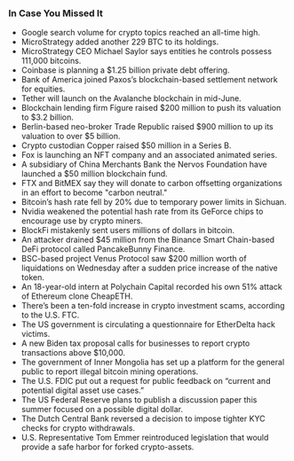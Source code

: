 ### In Case You Missed It 
* Google search volume for crypto topics reached an all-time high. 
* MicroStrategy added another 229 BTC to its holdings. 
* MicroStrategy CEO Michael Saylor says entities he controls possess 111,000 bitcoins. 
* Coinbase is planning a $1.25 billion private debt offering. 
* Bank of America joined Paxos’s blockchain-based settlement network for equities. 
* Tether will launch on the Avalanche blockchain in mid-June. 
* Blockchain lending firm Figure raised $200 million to push its valuation to $3.2 billion. 
* Berlin-based neo-broker Trade Republic raised $900 million to up its valuation to over $5 billion. 
* Crypto custodian Copper raised $50 million in a Series B. 
* Fox is launching an NFT company and an associated animated series. 
* A subsidiary of China Merchants Bank the Nervos Foundation have launched a $50 million blockchain fund. 
* FTX and BitMEX say they will donate to carbon offsetting organizations in an effort to become "carbon neutral." 
* Bitcoin’s hash rate fell by 20% due to temporary power limits in Sichuan. 
* Nvidia weakened the potential hash rate from its GeForce chips to encourage use by crypto miners. 
* BlockFi mistakenly sent users millions of dollars in bitcoin. 
* An attacker drained $45 million from the Binance Smart Chain-based DeFi protocol called PancakeBunny Finance. 
* BSC-based project Venus Protocol saw $200 million worth of liquidations on Wednesday after a sudden price increase of the native token. 
* An 18-year-old intern at Polychain Capital recorded his own 51% attack of Ethereum clone CheapETH.
* There’s been a ten-fold increase in crypto investment scams, according to the U.S. FTC. 
* The US government is circulating a questionnaire for EtherDelta hack victims. 
* A new Biden tax proposal calls for businesses to report crypto transactions above $10,000. 
* The government of Inner Mongolia has set up a platform for the general public to report illegal bitcoin mining operations.
* The U.S. FDIC put out a request for public feedback on “current and potential digital asset use cases.” 
* The US Federal Reserve plans to publish a discussion paper this summer focused on a possible digital dollar. 
* The Dutch Central Bank reversed a decision to impose tighter KYC checks for crypto withdrawals. 
* U.S. Representative Tom Emmer reintroduced legislation that would provide a safe harbor for forked crypto-assets.